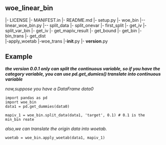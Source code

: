 ## woe_linear_bin

|- LICENSE
|- MANIFEST.in
|- README.md
|- setup.py
|- woe_bin
   |-- linear_woe_bin.py
      |-- split_data
         |- split_onevar
            |- first_split
               |- get_iv
            |- split_var_bin
               |- get_iv
            |- get_mapiv_result
               |- get_bound
               |- get_bin
                  |- bin_trans
               |- get_dist              
      |-apply_woetab
         |-woe_trans
    |-__init__.py
    |- __version__.py


## Example 
***the version 0.0.1 only can split the continuous variable, so if you have the category variable, 
you can use pd.get_dumies() translate into  continuous variable***

*now,suppose you have a DataFrame data0*

```
import pandas as pd
import woe_bin
data1 = pd.get_dummies(data0)

mapiv_1 = woe_bin.split_data(data1, 'target', 0.1) # 0.1 is the min_bin reate
```
*also,we can translate the origin data into woetab.*
```
woetab = woe_bin.apply_woetab(data1, mapiv_1)
```
